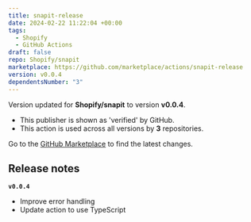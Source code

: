 ```yaml
---
title: snapit-release
date: 2024-02-22 11:22:04 +00:00
tags:
  - Shopify
  - GitHub Actions
draft: false
repo: Shopify/snapit
marketplace: https://github.com/marketplace/actions/snapit-release
version: v0.0.4
dependentsNumber: "3"
---
```



Version updated for **Shopify/snapit** to version **v0.0.4**.
- This publisher is shown as 'verified' by GitHub.
- This action is used across all versions by **3** repositories.

Go to the [GitHub Marketplace](https://github.com/marketplace/actions/snapit-release) to find the latest changes.

## Release notes

**`v0.0.4`**

- Improve error handling
- Update action to use TypeScript

